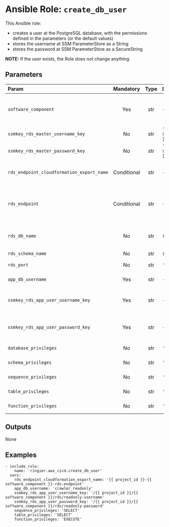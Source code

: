 # Ansible Role: `create_db_user`

This Ansible role:
*  creates a user at the PostgreSQL database, with the permissions defined in the parameters (or the default values)
*  stores the username at SSM ParameterStore as a String
*  stores the password at SSM ParameterStore as a SecureString

**NOTE:** If the user exists, the Role does not change anything.

## Parameters

| Param                                     |  Mandatory  | Type | Default                                                            | Description                                                                                                                                                                                             |
|:------------------------------------------|:-----------:|:----:|:-------------------------------------------------------------------|:--------------------------------------------------------------------------------------------------------------------------------------------------------------------------------------------------------|
| `software_component`                      |     Yes     | str  | -                                                                  | It contributes to many identifiers, e.g. the CloudFormation stacks named as {{ env }}-{{ project_id }}-{{ software_component }}-rds, will be rendered to `dev-scmi-crawler-rds.`                        |
| `ssmkey_rds_master_username_key`          |     No      | str  | `'/{{ project_id }}/{{ software_component }}/rds/master-username'` | Name of the SSM Parameter to store RDS master username.                                                                                                                                                 |
| `ssmkey_rds_master_password_key`          |     No      | str  | `'/{{ project_id }}/{{ software_component }}/rds/master-password'` | Name of the SSM Parameter to store RDS master password.                                                                                                                                                 |
| `rds_endpoint_cloudformation_export_name` | Conditional | str  | -                                                                  | Mutually exclusive with `rds_endpoint`. Specify the CloudFormation stack export name of the RDS endpoint. e.g. `scmi-{{ software_component }}-rds-endpoint`                                             |
| `rds_endpoint`                            | Conditional | str  | -                                                                  | Mutually exclusive with `rds_endpoint_cloudformation_export_name`. Specify the RDS endpoint (without protocol and port) e.g. `dev-scmi-crawler-aurora.cluster-c2qxetkc4ajc.eu-west-1.rds.amazonaws.com` |
| `rds_db_name`                             |     No      | str  | `{{ project_id }}`                                                 | Database name at PostgreSQL. As we usually have one cluster hosts only one database, naming uniqueness does not bring additional benefit.                                                               |
| `rds_schema_name`                         |     No      | str  | `{{ rds_db_name }}`                                                | Schema name inside DB at PostgreSQL.                                                                                                                                                                    |
| `rds_port`                                |     No      | str  | `'5432'`                                                           | TCP port of PostgreSQL. Without special reason it should not be changed.                                                                                                                                |
| `app_db_username`                         |     Yes     | str  | -                                                                  | Name of the PostgreSQL role to be created. e.g. `scmi_change_monitor_user`                                                                                                                              |
| `ssmkey_rds_app_user_username_key`        |     Yes     | str  | -                                                                  | Key of the SSM Parameter to store the username. If the SSM Parameter does not exist, this role will create it and set it to the appropriate value.                                                      |
| `ssmkey_rds_app_user_password_key`        |     Yes     | str  | -                                                                  | Key of the SSM Parameter to securely store the password. If the SSM Parameter does not exist, this role will create it and set it to the appropriate value.                                             |
| `database_privileges`                     |     No      | str  | `'CONNECT,TEMP'`                                                   | Privileges to be granted to the new user on database.                                                                                                                                                   |
| `schema_privileges`                       |     No      | str  | `'USAGE'`                                                          | Privileges to be granted to the new user on schema.                                                                                                                                                     |
| `sequence_privileges`                     |     No      | str  | `'ALL PRIVILEGES'`                                                 | Privileges to be granted to the new user on sequence.                                                                                                                                                   |
| `table_privileges`                        |     No      | str  | `'SELECT,UPDATE,DELETE,INSERT'`                                    | Privileges to be granted to the new user on table.                                                                                                                                                      |
| `function_privileges`                     |     No      | str  | `'ALL PRIVILEGES'`                                                 | Privileges to be granted to the new user on function.                                                                                                                                                   |

## Outputs

None

## Examples

```ansible
- include_role:
    name: 'ringier.aws_cicd.create_db_user'
  vars:
    rds_endpoint_cloudformation_export_name: '{{ project_id }}-{{ software_component }}-rds-endpoint'
    app_db_username: 'crawler_readonly'
    ssmkey_rds_app_user_username_key: '/{{ project_id }}/{{ software_component }}/rds/readonly-username'
    ssmkey_rds_app_user_password_key: '/{{ project_id }}/{{ software_component }}/rds/readonly-password'
    sequence_privileges: 'SELECT'
    table_privileges: 'SELECT'
    function_privileges: 'EXECUTE'
```
